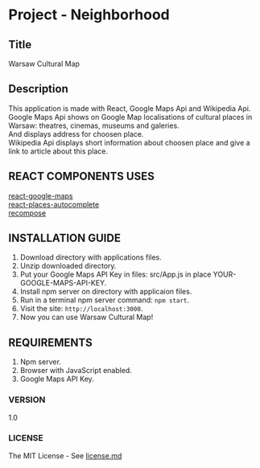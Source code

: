 # Project - Neighborhood

## Title

Warsaw Cultural Map

## Description

This application is made with React, Google Maps Api and Wikipedia Api.</br>
Google Maps Api shows on Google Map localisations of cultural places in Warsaw: theatres, cinemas, museums and galeries.</br>
And displays address for choosen place.</br>
Wikipedia Api displays short information about choosen place and give a link to article about this place.

## REACT COMPONENTS USES

[react-google-maps](https://github.com/tomchentw/react-google-maps)</br>
[react-places-autocomplete](https://github.com/kenny-hibino/react-places-autocomplete)</br>
[recompose](https://github.com/acdlite/recompose)</br>

## INSTALLATION GUIDE

1. Download directory with applications files.
2. Unzip downloaded directory.
3. Put your Google Maps API Key in files: src/App.js in place YOUR-GOOGLE-MAPS-API-KEY.
4. Install npm server on directory with applicaion files.
5. Run in a terminal npm server command: `npm start`.
6. Visit the site: `http://localhost:3000`.
7. Now you can use Warsaw Cultural Map!

## REQUIREMENTS

1. Npm server.
2. Browser with JavaScript enabled.
3. Google Maps API Key.

### VERSION

1.0

### LICENSE

The MIT License - See [license.md](https://github.com/hajczek/Neighborhood---Warsaw-Cultural-Map/blob/master/license/License.md)